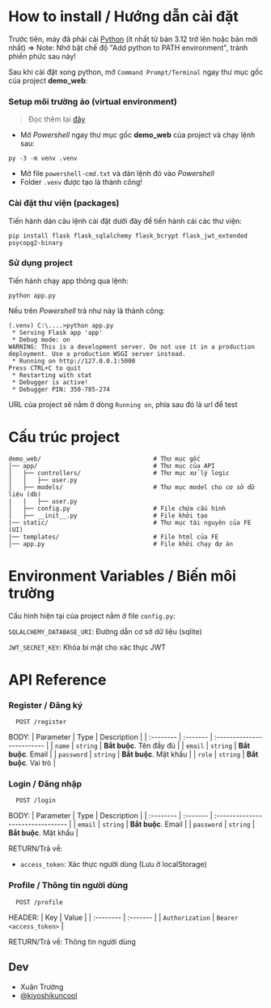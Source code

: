 
# How to install / Hướng dẫn cài đặt

Trước tiên, máy đã phải cài [Python](https://www.python.org/downloads/) (ít nhất từ bản 3.12 trở lên hoặc bản mới nhất)
=> Note: Nhớ bật chế độ "Add python to PATH environment", tránh phiền phức sau này!

Sau khi cài đặt xong python, mở `Command Prompt/Terminal` ngay thư mục gốc của project **demo_web**:
### Setup môi trường ảo (virtual environment)
> Đọc thêm tại [đây](https://flask.palletsprojects.com/en/stable/installation/#virtual-environments)

* Mở *Powershell* ngay thư mục gốc **demo_web** của project và chạy lệnh sau:
```
py -3 -m venv .venv
```

* Mở file `powershell-cmd.txt` và dán lệnh đó vào *Powershell*
* Folder `.venv` được tạo là thành công!

### Cài đặt thư viện (packages)

Tiến hành dán câu lệnh cài đặt dưới đây để tiến hành cái các thư viện:
```
pip install flask flask_sqlalchemy flask_bcrypt flask_jwt_extended psycopg2-binary
```

### Sử dụng project
Tiến hành chạy app thông qua lệnh:
```
python app.py
```
Nếu trên *Powershell* trả như này là thành công:
```
(.venv) C:\....>python app.py
 * Serving Flask app 'app'
 * Debug mode: on
WARNING: This is a development server. Do not use it in a production deployment. Use a production WSGI server instead.
 * Running on http://127.0.0.1:5000
Press CTRL+C to quit
 * Restarting with stat
 * Debugger is active!
 * Debugger PIN: 350-785-274
 ```
URL của project sẽ nằm ở dòng `Running on`, phía sau đó là url để test

# Cấu trúc project
```
demo_web/                               # Thư mục gốc
│── app/                                # Thư mục của API
│   ├── controllers/                    # Thư mục xử lý logic
│   │   ├── user.py
│   ├── models/                         # Thư mục model cho cơ sở dữ liệu (db)
|   |   ├── user.py
│   ├── config.py                       # File chứa cấu hình
│   ├── __init__.py                     # File khởi tạo
|── static/                             # Thư mục tài nguyên của FE (UI)
|── templates/                          # File html của FE
│── app.py                              # File khởi chạy dự án
```
# Environment Variables / Biến môi trường

Cấu hình hiện tại của project nằm ở file `config.py`:

`SQLALCHEMY_DATABASE_URI`: Đường dẫn cơ sở dữ liệu (sqlite)

`JWT_SECRET_KEY`: Khóa bí mật cho xác thực JWT


# API Reference

### Register / Đăng ký

```http
  POST /register
```

BODY:
| Parameter | Type     | Description                |
| :-------- | :------- | :------------------------- |
| `name` | `string` | **Bắt buộc**. Tên đầy đủ |
| `email` | `string` | **Bắt buộc**. Email |
| `password` | `string` | **Bắt buộc**. Mật khẩu |
| `role` | `string` | **Bắt buộc**. Vai trò |

### Login / Đăng nhập

```http
  POST /login
```

BODY:
| Parameter | Type     | Description                       |
| :-------- | :------- | :-------------------------------- |
| `email` | `string` | **Bắt buộc**. Email |
| `password` | `string` | **Bắt buộc**. Mật khẩu |

RETURN/Trả về:
* `access_token`: Xác thực người dùng (Lưu ở localStorage)

### Profile / Thông tin người dùng

```http
  POST /profile
```

HEADER:
| Key | Value     |
| :-------- | :------- |
| `Authorization` | `Bearer <access_token>` |

RETURN/Trả về: Thông tin người dùng


## Dev

- Xuân Trường
- [@kiyoshikuncool](https://www.github.com/kiyoshikuncool)